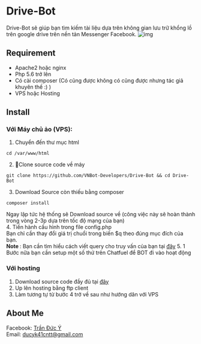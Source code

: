 # Drive-Bot
Drive-Bot sẽ giúp bạn tìm kiếm tài liệu dựa trên không gian lưu trữ khổng lồ trên google drive trên nền tản Messenger Facebook.
![img](https://i.imgur.com/OylNJWm.png)
## Requirement
- Apache2 hoặc nginx
- Php 5.6 trở lên
- Có cài composer (Có cũng được không có cũng được nhưng tác giả khuyên thế :) )
- VPS hoặc Hosting
## Install
### Với Máy chủ ảo (VPS):
1. Chuyển đến thư mục html
```
cd /var/www/html
```
2. Clone source code về máy
```
git clone https://github.com/VNBot-Developers/Drive-Bot && cd Drive-Bot
```
3. Download Source còn thiếu bằng composer
```
composer install
```
Ngay lập tức hệ thống sẽ Download source về (công việc này sẽ hoàn thành trong vòng 2-3p dựa trên tốc độ mạng của bạn)
</br>
4. Tiến hành cấu hình trong file config.php
<br>
Bạn chỉ cần thay đổi giá trị chuổi trong biến $q theo đúng mục đích của bạn.
<br>
<b>Note </b>: Bạn cần tìm hiểu cách viết query cho truy vấn của bạn tại [đây](http://)
5. 1 Bước nữa bạn cần setup một số thứ trên Chatfuel để BOT đi vào hoạt động
### Với hosting
1. Download source code đầy đủ tại [đây](https://drive.google.com/open?id=1tMz6D1U_u_wrXx_xJHw_okzLBVsHMGqE)
2. Up lên hosting bằng ftp client
3. Làm tương tự từ bước 4 trở về sau như hướng dân với VPS

## About Me
Facebook: [Trần Đức Ý](https://www.facebook.com/Tranducy1999)
</br>
Email: ducyk41cntt@gmail.com 